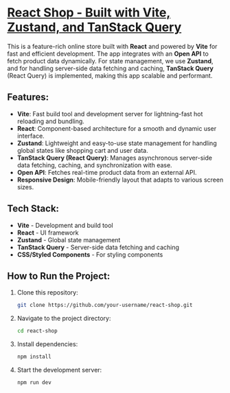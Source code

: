 # [React Shop - Built with Vite, Zustand, and TanStack Query](https://react-shop-swart-five.vercel.app)

This is a feature-rich online store built with **React** and powered by **Vite** for fast and efficient development. The app integrates with an **Open API** to fetch product data dynamically. For state management, we use **Zustand**, and for handling server-side data fetching and caching, **TanStack Query** (React Query) is implemented, making this app scalable and performant.

## Features:
- **Vite**: Fast build tool and development server for lightning-fast hot reloading and bundling.
- **React**: Component-based architecture for a smooth and dynamic user interface.
- **Zustand**: Lightweight and easy-to-use state management for handling global states like shopping cart and user data.
- **TanStack Query (React Query)**: Manages asynchronous server-side data fetching, caching, and synchronization with ease.
- **Open API**: Fetches real-time product data from an external API.
- **Responsive Design**: Mobile-friendly layout that adapts to various screen sizes.

## Tech Stack:
- **Vite** - Development and build tool
- **React** - UI framework
- **Zustand** - Global state management
- **TanStack Query** - Server-side data fetching and caching
- **CSS/Styled Components** - For styling components

## How to Run the Project:

1. Clone this repository:
   ```bash
   git clone https://github.com/your-username/react-shop.git

2. Navigate to the project directory:
   ```bash
   cd react-shop

3. Install dependencies:
   ```bash
   npm install

4. Start the development server:
   ```bash
   npm run dev
